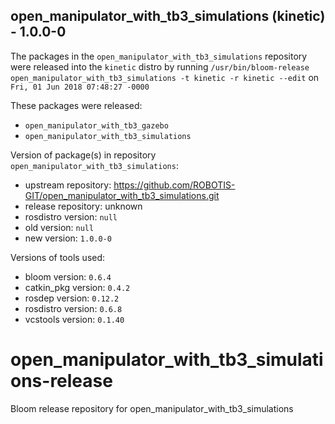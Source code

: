 ## open_manipulator_with_tb3_simulations (kinetic) - 1.0.0-0

The packages in the `open_manipulator_with_tb3_simulations` repository were released into the `kinetic` distro by running `/usr/bin/bloom-release open_manipulator_with_tb3_simulations -t kinetic -r kinetic --edit` on `Fri, 01 Jun 2018 07:48:27 -0000`

These packages were released:
- `open_manipulator_with_tb3_gazebo`
- `open_manipulator_with_tb3_simulations`

Version of package(s) in repository `open_manipulator_with_tb3_simulations`:

- upstream repository: https://github.com/ROBOTIS-GIT/open_manipulator_with_tb3_simulations.git
- release repository: unknown
- rosdistro version: `null`
- old version: `null`
- new version: `1.0.0-0`

Versions of tools used:

- bloom version: `0.6.4`
- catkin_pkg version: `0.4.2`
- rosdep version: `0.12.2`
- rosdistro version: `0.6.8`
- vcstools version: `0.1.40`


# open_manipulator_with_tb3_simulations-release
Bloom release repository for open_manipulator_with_tb3_simulations
